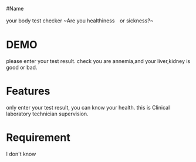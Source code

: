 #Name

your body test checker
~Are you healthiness　or sickness?~

# DEMO

please enter your test result.
check you are annemia,and your liver,kidney is good or bad.

# Features

only enter your test result, you can know your health.
this is Clinical laboratory technician supervision.

# Requirement

I don't know




